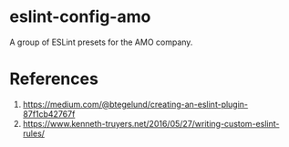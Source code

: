 # eslint-config-amo
A group of ESLint presets for the AMO company.
# References
1. https://medium.com/@btegelund/creating-an-eslint-plugin-87f1cb42767f
1. https://www.kenneth-truyers.net/2016/05/27/writing-custom-eslint-rules/